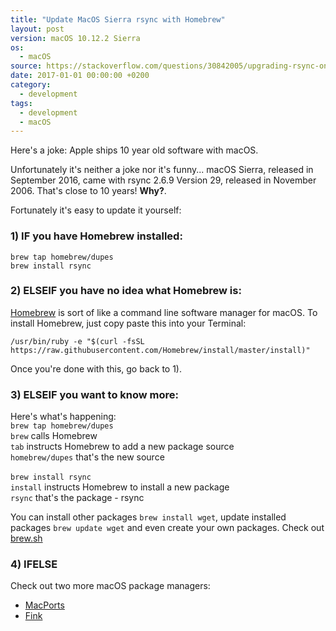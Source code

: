 ```yaml
---
title: "Update MacOS Sierra rsync with Homebrew"
layout: post
version: macOS 10.12.2 Sierra
os:
  - macOS
source: https://stackoverflow.com/questions/30842005/upgrading-rsync-on-os-x-using-homebrew
date: 2017-01-01 00:00:00 +0200
category:
  - development
tags:
  - development
  - macOS
---
```


Here's a joke: Apple ships 10 year old software with macOS.

Unfortunately it's neither a joke nor it's funny... macOS Sierra, released in September 2016, came with rsync 2.6.9 Version 29, released in November 2006. That's close to 10 years! **Why?**.

Fortunately it's easy to update it yourself:

### 1) IF you have Homebrew installed:

`brew tap homebrew/dupes`
<br>`brew install rsync`

### 2) ELSEIF you have no idea what Homebrew is:

[Homebrew](http://brew.sh/) is sort of like a command line software manager for macOS. To install Homebrew, just copy paste this into your Terminal:

`/usr/bin/ruby -e "$(curl -fsSL https://raw.githubusercontent.com/Homebrew/install/master/install)"`

Once you're done with this, go back to 1).

### 3) ELSEIF you want to know more:

Here's what's happening:
<br>`brew tap homebrew/dupes`
<br>`brew` calls Homebrew
<br>`tab` instructs Homebrew to add a new package source
<br>`homebrew/dupes` that's the new source
<br>
<br>`brew install rsync`
<br>`install` instructs Homebrew to install a new package
<br>`rsync` that's the package - rsync

You can install other packages `brew install wget`, update installed packages `brew update wget` and even create your own packages. Check out [brew.sh](http://brew.sh/)

### 4) IFELSE

Check out two more macOS package managers:
- [MacPorts](https://www.macports.org/)
- [Fink](http://www.finkproject.org/)
